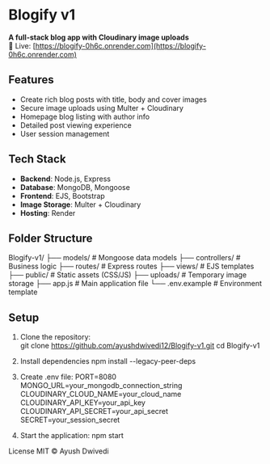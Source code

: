 # Blogify v1  
**A full-stack blog app with Cloudinary image uploads**  
🔗 Live: [https://blogify-0h6c.onrender.com](https://blogify-0h6c.onrender.com)  

## Features  
- Create rich blog posts with title, body and cover images  
- Secure image uploads using Multer + Cloudinary  
- Homepage blog listing with author info  
- Detailed post viewing experience  
- User session management  

## Tech Stack  
- **Backend**: Node.js, Express  
- **Database**: MongoDB, Mongoose  
- **Frontend**: EJS, Bootstrap  
- **Image Storage**: Multer + Cloudinary  
- **Hosting**: Render  

## Folder Structure  

Blogify-v1/
├── models/ # Mongoose data models
├── controllers/ # Business logic
├── routes/ # Express routes
├── views/ # EJS templates
├── public/ # Static assets (CSS/JS)
├── uploads/ # Temporary image storage
├── app.js # Main application file
└── .env.example # Environment template

## Setup  
1. Clone the repository:  
git clone https://github.com/ayushdwivedi12/Blogify-v1.git
cd Blogify-v1

2. Install dependencies
npm install --legacy-peer-deps

4. Create .env file: 
PORT=8080
MONGO_URL=your_mongodb_connection_string
CLOUDINARY_CLOUD_NAME=your_cloud_name
CLOUDINARY_API_KEY=your_api_key
CLOUDINARY_API_SECRET=your_api_secret
SECRET=your_session_secret

5. Start the application:
npm start

License
MIT © Ayush Dwivedi


